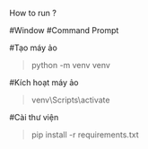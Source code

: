 How to run ?

#Window
#Command Prompt

#Tạo máy ảo

> python -m venv venv

#Kích hoạt máy ảo

> venv\Scripts\activate

#Cài thư viện

> pip install -r requirements.txt